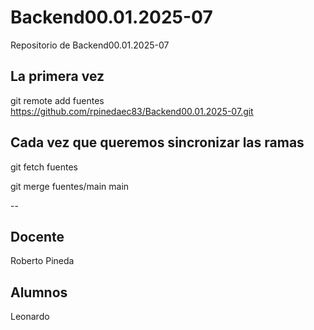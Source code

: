 # Backend00.01.2025-07
Repositorio de Backend00.01.2025-07


## La primera vez

git remote add fuentes https://github.com/rpinedaec83/Backend00.01.2025-07.git

## Cada vez que queremos sincronizar las ramas

git fetch fuentes

git merge fuentes/main main

--
## Docente

Roberto Pineda

## Alumnos

Leonardo
